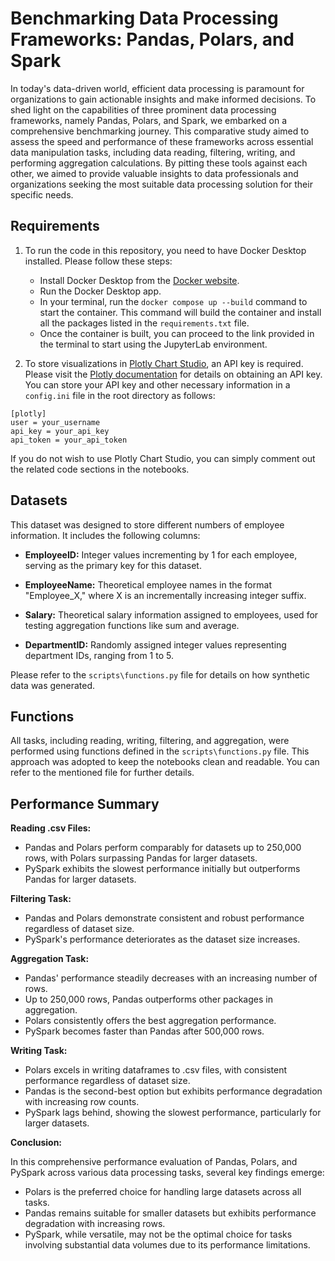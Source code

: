 # Benchmarking Data Processing Frameworks: Pandas, Polars, and Spark

In today's data-driven world, efficient data processing is paramount for organizations to gain actionable insights and make informed decisions. To shed light on the capabilities of three prominent data processing frameworks, namely Pandas, Polars, and Spark, we embarked on a comprehensive benchmarking journey. This comparative study aimed to assess the speed and performance of these frameworks across essential data manipulation tasks, including data reading, filtering, writing, and performing aggregation calculations. By pitting these tools against each other, we aimed to provide valuable insights to data professionals and organizations seeking the most suitable data processing solution for their specific needs.

## Requirements

1. To run the code in this repository, you need to have Docker Desktop installed. Please follow these steps:

   - Install Docker Desktop from the [Docker website](https://www.docker.com/products/docker-desktop/).
   - Run the Docker Desktop app.
   - In your terminal, run the `docker compose up --build` command to start the container. This command will build the container and install all the packages listed in the `requirements.txt` file.
   - Once the container is built, you can proceed to the link provided in the terminal to start using the JupyterLab environment.

2. To store visualizations in [Plotly Chart Studio](https://chart-studio.plotly.com/feed/#/), an API key is required. Please visit the [Plotly documentation](https://plotly.com/python/getting-started-with-chart-studio/#:~:text=Your%20API%20key%20for%20account,your%20Chart%20Studio%20Enterprise%20server) for details on obtaining an API key. You can store your API key and other necessary information in a `config.ini` file in the root directory as follows:

```
[plotly]
user = your_username
api_key = your_api_key
api_token = your_api_token
```

If you do not wish to use Plotly Chart Studio, you can simply comment out the related code sections in the notebooks.

## Datasets

This dataset was designed to store different numbers of employee information. It includes the following columns:

- **EmployeeID:** Integer values incrementing by 1 for each employee, serving as the primary key for this dataset.

- **EmployeeName:** Theoretical employee names in the format "Employee_X," where X is an incrementally increasing integer suffix.

- **Salary:** Theoretical salary information assigned to employees, used for testing aggregation functions like sum and average.

- **DepartmentID:** Randomly assigned integer values representing department IDs, ranging from 1 to 5.

Please refer to the `scripts\functions.py` file for details on how synthetic data was generated.

## Functions

All tasks, including reading, writing, filtering, and aggregation, were performed using functions defined in the `scripts\functions.py` file. This approach was adopted to keep the notebooks clean and readable. You can refer to the mentioned file for further details.

## Performance Summary

**Reading .csv Files:**

- Pandas and Polars perform comparably for datasets up to 250,000 rows, with Polars surpassing Pandas for larger datasets.
- PySpark exhibits the slowest performance initially but outperforms Pandas for larger datasets.

**Filtering Task:**

- Pandas and Polars demonstrate consistent and robust performance regardless of dataset size.
- PySpark's performance deteriorates as the dataset size increases.

**Aggregation Task:**

- Pandas' performance steadily decreases with an increasing number of rows.
- Up to 250,000 rows, Pandas outperforms other packages in aggregation.
- Polars consistently offers the best aggregation performance.
- PySpark becomes faster than Pandas after 500,000 rows.

**Writing Task:**

- Polars excels in writing dataframes to .csv files, with consistent performance regardless of dataset size.
- Pandas is the second-best option but exhibits performance degradation with increasing row counts.
- PySpark lags behind, showing the slowest performance, particularly for larger datasets.

**Conclusion:**

In this comprehensive performance evaluation of Pandas, Polars, and PySpark across various data processing tasks, several key findings emerge:

- Polars is the preferred choice for handling large datasets across all tasks.
- Pandas remains suitable for smaller datasets but exhibits performance degradation with increasing rows.
- PySpark, while versatile, may not be the optimal choice for tasks involving substantial data volumes due to its performance limitations.
